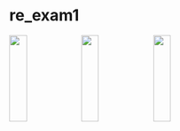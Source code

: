 # re_exam1
<img src= "https://github.com/Shalu6634/re_exam1/assets/149373622/db052b53-43b8-4a06-be90-5fb4e0ef2c2c" height = 20%  width = 25%>
<img src= "https://github.com/Shalu6634/re_exam1/assets/149373622/c3f96770-3037-45f2-ac3d-c4a2fa5669dd" height = 20%  width = 25%>
<img src= "https://github.com/Shalu6634/re_exam1/assets/149373622/108841b1-ffb2-458c-95c1-2004d3f2e784" height = 20%  width = 25%>
